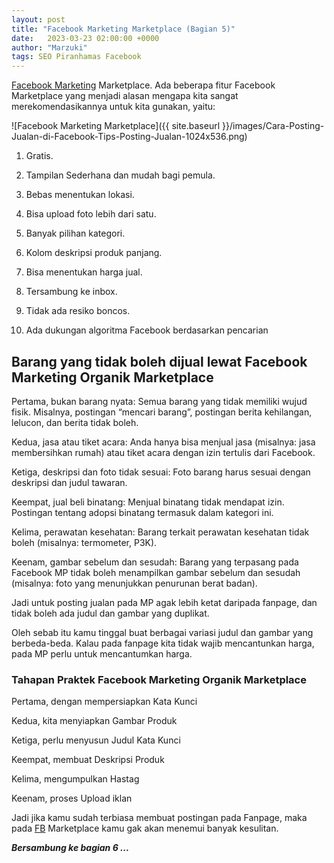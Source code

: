 ```yaml
---
layout: post
title: "Facebook Marketing Marketplace (Bagian 5)"
date:   2023-03-23 02:00:00 +0000
author: "Marzuki"
tags: SEO Piranhamas Facebook
---
```


<a href="https://dma.pages.dev" target="_blank">Facebook Marketing</a> Marketplace. Ada beberapa fitur Facebook Marketplace yang menjadi alasan mengapa kita sangat merekomendasikannya untuk kita gunakan, yaitu:

![Facebook Marketing Marketplace]({{ site.baseurl }}/images/Cara-Posting-Jualan-di-Facebook-Tips-Posting-Jualan-1024x536.png)

1. Gratis.

2. Tampilan Sederhana dan mudah bagi pemula.

3. Bebas menentukan lokasi.

4. Bisa upload foto lebih dari satu.

5. Banyak pilihan kategori.

6. Kolom deskripsi produk panjang.

7. Bisa menentukan harga jual.

8. Tersambung ke inbox.

9. Tidak ada resiko boncos.

10. Ada dukungan algoritma Facebook berdasarkan pencarian

## Barang yang tidak boleh dijual lewat Facebook Marketing Organik Marketplace

Pertama, bukan barang nyata: Semua barang yang tidak memiliki wujud fisik. Misalnya, postingan “mencari barang”, postingan berita
kehilangan, lelucon, dan berita tidak boleh.

Kedua, jasa atau tiket acara: Anda hanya bisa menjual jasa (misalnya: jasa membersihkan rumah) atau tiket acara dengan izin tertulis dari Facebook.

Ketiga, deskripsi dan foto tidak sesuai: Foto barang harus sesuai dengan deskripsi dan judul tawaran.

Keempat, jual beli binatang: Menjual binatang tidak mendapat izin. Postingan tentang adopsi binatang termasuk dalam kategori ini.

Kelima, perawatan kesehatan: Barang terkait perawatan kesehatan tidak boleh (misalnya: termometer, P3K).

Keenam, gambar sebelum dan sesudah: Barang yang terpasang pada Facebook MP tidak boleh menampilkan gambar sebelum dan sesudah (misalnya: foto yang menunjukkan penurunan berat badan).

Jadi untuk posting jualan pada MP agak lebih ketat daripada fanpage, dan tidak boleh ada judul dan gambar yang duplikat.

Oleh sebab itu kamu tinggal buat berbagai variasi judul dan gambar yang berbeda-beda. Kalau pada fanpage kita tidak wajib mencantunkan harga, pada MP perlu untuk mencantumkan harga.

### Tahapan Praktek Facebook Marketing Organik Marketplace

Pertama, dengan mempersiapkan Kata Kunci

Kedua, kita menyiapkan Gambar Produk

Ketiga, perlu menyusun Judul Kata Kunci

Keempat, membuat Deskripsi Produk

Kelima, mengumpulkan Hastag

Keenam, proses Upload iklan

Jadi jika kamu sudah terbiasa membuat postingan pada Fanpage, maka pada <a href="https://www.facebook.com" rel="nofollow" target="_blank" >FB</a> Marketplace kamu gak akan menemui banyak kesulitan.

***Bersambung ke bagian 6 ...***

